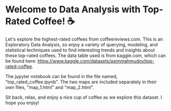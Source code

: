 # Welcome to Data Analysis with Top-Rated Coffee! ☕️

Let's explore the highest-rated coffees from coffeereviews.com. This is an Exploratory Data Analysis, so enjoy a variety of querying, modeling, and statistical techniques used to find interesting trends and insights about these top-rated coffees. The data table used is from kaggle.com, which can be found here: https://www.kaggle.com/datasets/asimmahmudov/top-rated-coffee.

The jupyter notebook can be found in the file named, "top_rated_coffee.ipynb". The two maps are included separately in their own files, "map_1.html" and "map_2.html".

Sit back, relax, and enjoy a nice cup of coffee as we explore this dataset. I hope you enjoy!
